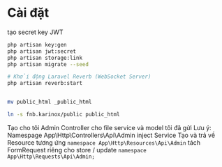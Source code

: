# Cài đặt

tạo secret key JWT

```sh
php artisan key:gen
php artisan jwt:secret
php artisan storage:link
php artisan migrate --seed

# Khởi động Laravel Reverb (WebSocket Server)
php artisan reverb:start


mv public_html _public_html

ln -s fnb.karinox/public public_html

```

Tạo cho tôi Admin Controller cho file service và model tôi đã gửi
Lưu ý:
Namespage App\Http\Controllers\Api\Admin
inject Service
Tạo và trả về Resource tương ứng `namespace App\Http\Resources\Api\Admin`
tách FormRequest riêng cho store / update `namespace App\Http\Requests\Api\Admin;`
